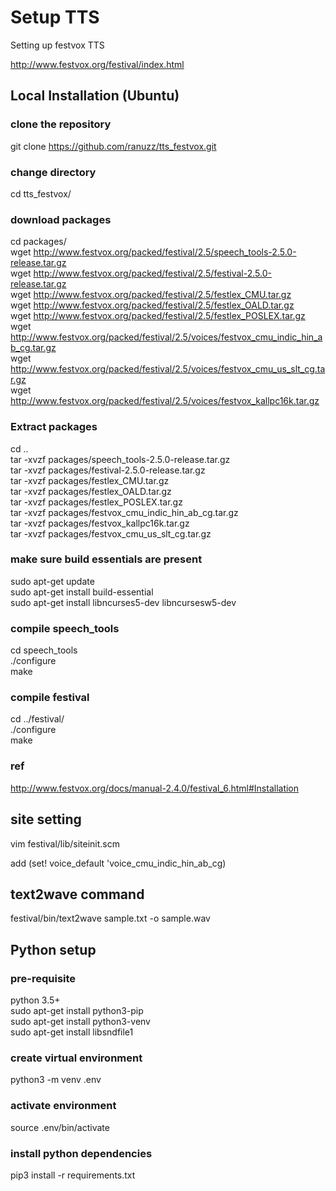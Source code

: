 # Setup TTS

Setting up festvox TTS

http://www.festvox.org/festival/index.html

## Local Installation (Ubuntu)

### clone the repository
git clone https://github.com/ranuzz/tts_festvox.git

### change directory 
cd tts_festvox/

### download packages
cd packages/ <br />
wget http://www.festvox.org/packed/festival/2.5/speech_tools-2.5.0-release.tar.gz <br />
wget http://www.festvox.org/packed/festival/2.5/festival-2.5.0-release.tar.gz <br />
wget http://www.festvox.org/packed/festival/2.5/festlex_CMU.tar.gz <br />
wget http://www.festvox.org/packed/festival/2.5/festlex_OALD.tar.gz <br />
wget http://www.festvox.org/packed/festival/2.5/festlex_POSLEX.tar.gz <br />
wget http://www.festvox.org/packed/festival/2.5/voices/festvox_cmu_indic_hin_ab_cg.tar.gz <br />
wget http://www.festvox.org/packed/festival/2.5/voices/festvox_cmu_us_slt_cg.tar.gz <br />
wget http://www.festvox.org/packed/festival/2.5/voices/festvox_kallpc16k.tar.gz <br />

### Extract packages
cd .. <br />
tar -xvzf packages/speech_tools-2.5.0-release.tar.gz <br />
tar -xvzf packages/festival-2.5.0-release.tar.gz <br />
tar -xvzf packages/festlex_CMU.tar.gz <br />
tar -xvzf packages/festlex_OALD.tar.gz <br />
tar -xvzf packages/festlex_POSLEX.tar.gz <br />
tar -xvzf packages/festvox_cmu_indic_hin_ab_cg.tar.gz <br />
tar -xvzf packages/festvox_kallpc16k.tar.gz <br />
tar -xvzf packages/festvox_cmu_us_slt_cg.tar.gz <br />

### make sure build essentials are present
sudo apt-get update <br />
sudo apt-get install build-essential <br />
sudo apt-get install libncurses5-dev libncursesw5-dev <br />

### compile speech_tools
cd speech_tools <br />
./configure <br />
make <br />

### compile festival
cd ../festival/ <br />
./configure <br />
make <br />

### ref
http://www.festvox.org/docs/manual-2.4.0/festival_6.html#Installation


## site setting

vim festival/lib/siteinit.scm

add (set! voice_default 'voice_cmu_indic_hin_ab_cg)

## text2wave command

 festival/bin/text2wave sample.txt -o sample.wav
 

## Python setup

### pre-requisite
python 3.5+ <br />
sudo apt-get install python3-pip <br />
sudo apt-get install python3-venv <br />
sudo apt-get install libsndfile1 <br />

### create virtual environment

python3 -m venv .env

### activate environment

source .env/bin/activate

### install python dependencies

pip3 install -r requirements.txt

